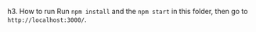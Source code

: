 h3. How to run
Run `npm install` and the `npm start` in this folder, then go to `http://localhost:3000/`.